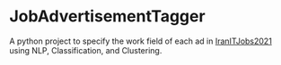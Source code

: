 # JobAdvertisementTagger
A python project to specify the work field of each ad in [IranITJobs2021](https://github.com/mrezasaeidi/IranITJobs2021) using NLP, Classification, and Clustering.

